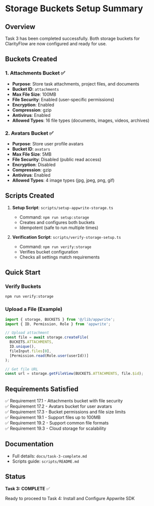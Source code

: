 # Storage Buckets Setup Summary

## Overview
Task 3 has been completed successfully. Both storage buckets for ClarityFlow are now configured and ready for use.

## Buckets Created

### 1. Attachments Bucket ✅
- **Purpose**: Store task attachments, project files, and documents
- **Bucket ID**: `attachments`
- **Max File Size**: 100MB
- **File Security**: Enabled (user-specific permissions)
- **Encryption**: Enabled
- **Compression**: gzip
- **Antivirus**: Enabled
- **Allowed Types**: 16 file types (documents, images, videos, archives)

### 2. Avatars Bucket ✅
- **Purpose**: Store user profile avatars
- **Bucket ID**: `avatars`
- **Max File Size**: 5MB
- **File Security**: Disabled (public read access)
- **Encryption**: Disabled
- **Compression**: gzip
- **Antivirus**: Enabled
- **Allowed Types**: 4 image types (jpg, jpeg, png, gif)

## Scripts Created

1. **Setup Script**: `scripts/setup-appwrite-storage.ts`
   - Command: `npm run setup:storage`
   - Creates and configures both buckets
   - Idempotent (safe to run multiple times)

2. **Verification Script**: `scripts/verify-storage-setup.ts`
   - Command: `npm run verify:storage`
   - Verifies bucket configuration
   - Checks all settings match requirements

## Quick Start

### Verify Buckets
```bash
npm run verify:storage
```

### Upload a File (Example)
```typescript
import { storage, BUCKETS } from '@/lib/appwrite';
import { ID, Permission, Role } from 'appwrite';

// Upload attachment
const file = await storage.createFile(
  BUCKETS.ATTACHMENTS,
  ID.unique(),
  fileInput.files[0],
  [Permission.read(Role.user(userId))]
);

// Get file URL
const url = storage.getFileView(BUCKETS.ATTACHMENTS, file.$id);
```

## Requirements Satisfied
✅ Requirement 17.1 - Attachments bucket with file security  
✅ Requirement 17.2 - Avatars bucket for user avatars  
✅ Requirement 17.3 - Bucket permissions and file size limits  
✅ Requirement 19.1 - Support files up to 100MB  
✅ Requirement 19.2 - Support common file formats  
✅ Requirement 19.3 - Cloud storage for scalability  

## Documentation
- Full details: `docs/task-3-complete.md`
- Scripts guide: `scripts/README.md`

## Status
**Task 3: COMPLETE** ✅

Ready to proceed to Task 4: Install and Configure Appwrite SDK

